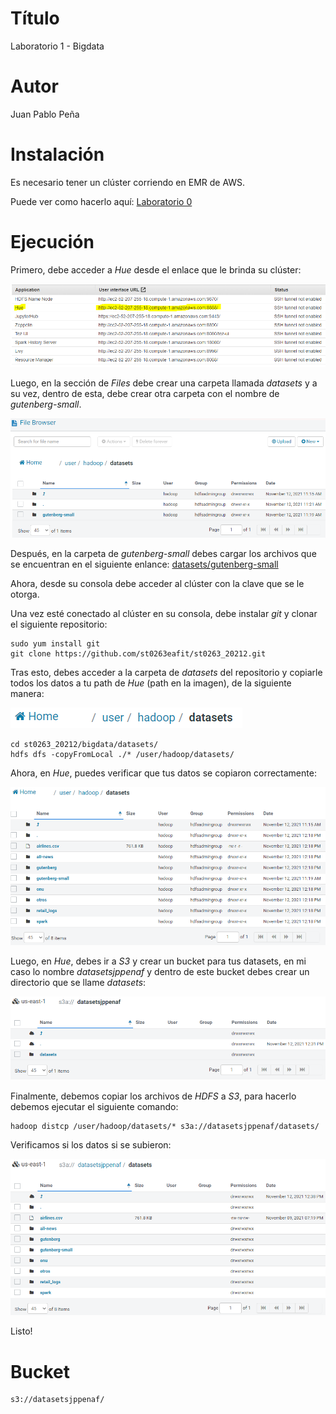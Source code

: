 # Título
Laboratorio 1 - Bigdata

# Autor
Juan Pablo Peña

# Instalación
Es necesario tener un clúster corriendo en EMR de AWS.

Puede ver como hacerlo aquí: [Laboratorio 0](https://github.com/JPabloPena/ST0263jppenaf/blob/main/bigdata/lab0/README.md)

# Ejecución
Primero, debe acceder a _Hue_ desde el enlace que le brinda su clúster:

<img src="https://github.com/JPabloPena/ST0263jppenaf/blob/main/bigdata/assets/lab1-01.PNG"/>

Luego, en la sección de _Files_ debe crear una carpeta llamada _datasets_ y a su vez, dentro de esta, debe crear otra carpeta con el nombre de _gutenberg-small_.

<img src="https://github.com/JPabloPena/ST0263jppenaf/blob/main/bigdata/assets/lab1-02.PNG"/>

Después, en la carpeta de _gutenberg-small_ debes cargar los archivos que se encuentran en el siguiente enlance: [datasets/gutenberg-small](https://github.com/st0263eafit/st0263_20212/tree/main/bigdata/datasets/gutenberg-small)

Ahora, desde su consola debe acceder al clúster con la clave que se le otorga.

Una vez esté conectado al clúster en su consola, debe instalar _git_ y clonar el siguiente repositorio:
```
sudo yum install git
git clone https://github.com/st0263eafit/st0263_20212.git
```

Tras esto, debes acceder a la carpeta de _datasets_ del repositorio y copiarle todos los datos a tu path de _Hue_ (path en la imagen), de la siguiente manera:

<img src="https://github.com/JPabloPena/ST0263jppenaf/blob/main/bigdata/assets/lab1-03.PNG"/>

```
cd st0263_20212/bigdata/datasets/
hdfs dfs -copyFromLocal ./* /user/hadoop/datasets/
```

Ahora, en _Hue_, puedes verificar que tus datos se copiaron correctamente:

<img src="https://github.com/JPabloPena/ST0263jppenaf/blob/main/bigdata/assets/lab1-04.PNG"/>

Luego, en _Hue_, debes ir a _S3_ y crear un bucket para tus datasets, en mi caso lo nombre _datasetsjppenaf_ y dentro de este bucket debes crear un directorio que se llame _datasets_:

<img src="https://github.com/JPabloPena/ST0263jppenaf/blob/main/bigdata/assets/lab1-05.PNG"/>

Finalmente, debemos copiar los archivos de _HDFS_ a _S3_, para hacerlo debemos ejecutar el siguiente comando:
```
hadoop distcp /user/hadoop/datasets/* s3a://datasetsjppenaf/datasets/
```

Verificamos si los datos si se subieron:

<img src="https://github.com/JPabloPena/ST0263jppenaf/blob/main/bigdata/assets/lab1-06.PNG"/>

Listo!

# Bucket
```
s3://datasetsjppenaf/
```
